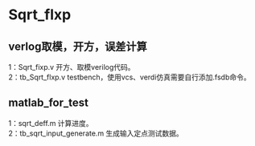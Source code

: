 # Sqrt_flxp
## verlog取模，开方，误差计算  
1：Sqrt_fixp.v 开方、取模verilog代码。  
2：tb_Sqrt_flxp.v testbench，使用vcs、verdi仿真需要自行添加.fsdb命令。  
## matlab_for_test  
1：sqrt_deff.m 计算进度。  
2：tb_sqrt_input_generate.m 生成输入定点测试数据。  

